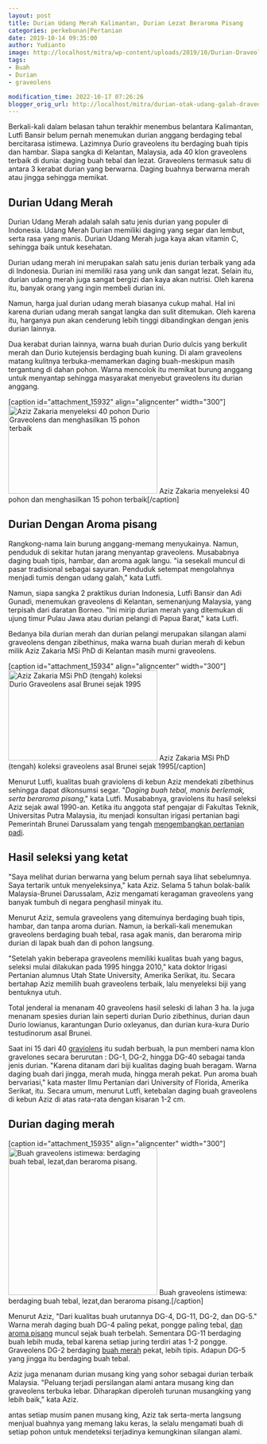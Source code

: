```yaml
---
layout: post
title: Durian Udang Merah Kalimantan, Durian Lezat Beraroma Pisang
categories: perkebunan|Pertanian
date: 2019-10-14 09:35:00
author: Yudianto
image: http://localhost/mitra/wp-content/uploads/2019/10/Durian-Draveolens.jpg
tags:
- Buah
- Durian
- graveolens

modification_time: 2022-10-17 07:26:26
blogger_orig_url: http://localhost/mitra/durian-otak-udang-galah-draveolens.html
---
```


Berkali-kali dalam belasan tahun terakhir menembus belantara Kalimantan, Lutfi Bansir belum pernah menemukan durian anggang berdaging tebal bercitarasa istimewa. Lazimnya Durio graveolens itu berdaging buah tipis dan hambar. Siapa sangka di Kelantan, Malaysia, ada 40 klon graveolens terbaik di dunia: daging buah tebal dan lezat. Graveolens termasuk satu di antara 3 kerabat durian yang berwarna. Daging buahnya berwarna merah atau jingga sehingga memikat.
<h2>Durian Udang Merah</h2>
Durian Udang Merah adalah salah satu jenis durian yang populer di Indonesia. Udang Merah Durian memiliki daging yang segar dan lembut, serta rasa yang manis. Durian Udang Merah juga kaya akan vitamin C, sehingga baik untuk kesehatan.

Durian udang merah ini merupakan salah satu jenis durian terbaik yang ada di Indonesia. Durian ini memiliki rasa yang unik dan sangat lezat. Selain itu, durian udang merah juga sangat bergizi dan kaya akan nutrisi. Oleh karena itu, banyak orang yang ingin membeli durian ini.

Namun, harga jual durian udang merah biasanya cukup mahal. Hal ini karena durian udang merah sangat langka dan sulit ditemukan. Oleh karena itu, harganya pun akan cenderung lebih tinggi dibandingkan dengan jenis durian lainnya.

Dua kerabat durian lainnya, warna buah durian Durio dulcis yang berkulit merah dan Durio kutejensis berdaging buah kuning. Di alam graveolens matang kulitnya terbuka-memamerkan daging buah-meskipun masih tergantung di dahan pohon. Warna mencolok itu memikat burung anggang untuk menyantap sehingga masyarakat menyebut graveolens itu durian anggang.

[caption id="attachment_15932" align="aligncenter" width="300"]<a href="http://127.0.0.1/mitra/wp-content/uploads/2019/10/durian_640x375.jpg"><img class="wp-image-15932 size-medium" src="http://127.0.0.1/mitra/wp-content/uploads/2019/10/durian_640x375-300x176.jpg" alt="Aziz Zakaria menyeleksi 40 pohon Durio Graveolens dan menghasilkan 15 pohon terbaik" width="300" height="176" /></a> Aziz Zakaria menyeleksi 40 pohon dan menghasilkan 15 pohon terbaik[/caption]
<h2>Durian Dengan Aroma pisang</h2>
Rangkong-nama lain burung anggang-memang menyukainya. Namun, penduduk di sekitar hutan jarang menyantap graveolens. Musababnya daging buah tipis, hambar, dan aroma agak langu. "ia sesekali muncul di pasar tradisional sebagai sayuran. Penduduk setempat mengolahnya menjadi tumis dengan udang galah," kata Lutfi.

Namun, siapa sangka 2 praktikus durian Indonesia, Lutfi Bansir dan Adi Gunadi, menemukan graveolens di Kelantan, semenanjung Malaysia, yang terpisah dari daratan Borneo. "Ini mirip durian merah yang ditemukan di ujung timur Pulau Jawa atau durian pelangi di Papua Barat," kata Lutfi.

Bedanya bila durian merah dan durian pelangi merupakan silangan alami graveolens dengan zibethinus, maka warna buah durian merah di kebun milik Aziz Zakaria MSi PhD di Kelantan masih murni graveolens.

[caption id="attachment_15934" align="aligncenter" width="300"]<a href="http://127.0.0.1/mitra/wp-content/uploads/2019/10/durian_640x387.jpg"><img class="wp-image-15934 size-medium" src="http://127.0.0.1/mitra/wp-content/uploads/2019/10/durian_640x387-300x181.jpg" alt="Aziz Zakaria MSi PhD (tengah) koleksi Durio Graveolens asal Brunei sejak 1995" width="300" height="181" /></a> Aziz Zakaria MSi PhD (tengah) koleksi graveolens asal Brunei sejak 1995[/caption]

Menurut Lutfi, kualitas buah graviolens di kebun Aziz mendekati zibethinus sehingga dapat dikonsumsi segar. "<i>Daging buah tebal, manis berlemak, serta beraroma pisang</i>," kata Lutfi. Musababnya, graviolens itu hasil seleksi Aziz sejak awal 1990-an. Ketika itu anggota staf pengajar di Fakultas Teknik, Universitas Putra Malaysia, itu menjadi konsultan irigasi pertanian bagi Pemerintah Brunei Darussalam yang tengah <a href="http://127.0.0.1/mitra/biopestisida-pembasmi-hama-wereng.html">mengembangkan pertanian padi</a>.
<h2>Hasil seleksi yang ketat</h2>
"Saya melihat durian berwarna yang belum pernah saya lihat sebelumnya. Saya tertarik untuk menyeleksinya," kata Aziz. Selama 5 tahun bolak-balik Malaysia-Brunei Darussalam, Aziz mengamati keragaman graveolens yang banyak tumbuh di negara penghasil minyak itu.

Menurut Aziz, semula graveolens yang ditemuinya berdaging buah tipis, hambar, dan tanpa aroma durian. Namun, ia berkali-kali menemukan graveolens berdaging buah tebal, rasa agak manis, dan beraroma mirip durian di lapak buah dan di pohon langsung.

"Setelah yakin beberapa graveolens memiliki kualitas buah yang bagus, seleksi mulai dilakukan pada 1995 hingga 2010," kata doktor Irigasi Pertanian alumnus Utah State University, Amerika Serikat, itu. Secara bertahap Aziz memilih buah graveolens terbaik, lalu menyeleksi biji yang bentuknya utuh.

Total jenderal ia menanam 40 graveolens hasil seleski di lahan 3 ha. la juga menanam spesies durian lain seperti durian Durio zibethinus, durian daun Durio lowianus, karantungan Durio oxleyanus, dan durian kura-kura Durio testudinorum asal Brunei.

Saat ini 15 dari 40 <a href="https://www.yearofthedurian.com/2013/05/durio-graveolens.html" rel="nofollow">graviolens</a> itu sudah berbuah, la pun memberi nama klon gravelones secara berurutan : DG-1, DG-2, hingga DG-40 sebagai tanda jenis durian. "Karena ditanam dari biji kualitas daging buah beragam.
Warna daging buah dari jingga, merah muda, hingga merah pekat. Pun aroma buah bervariasi," kata master Ilmu Pertanian dari University of Florida, Amerika Serikat, itu. Secara umum, menurut Lutfi, ketebalan daging buah graveolens di kebun Aziz di atas rata-rata dengan kisaran 1-2 cm.
<h2>Durian daging merah</h2>
[caption id="attachment_15935" align="aligncenter" width="300"]<a href="http://127.0.0.1/mitra/wp-content/uploads/2019/10/durian_486x480.jpg"><img class="wp-image-15935 size-medium" src="http://127.0.0.1/mitra/wp-content/uploads/2019/10/durian_486x480-300x296.jpg" alt="Buah graveolens istimewa: berdaging buah tebal, lezat,dan beraroma pisang." width="300" height="296" /></a> Buah graveolens istimewa: berdaging buah tebal, lezat,dan beraroma pisang.[/caption]

Menurut Aziz, "Dari kualitas buah urutannya DG-4, DG-11, DG-2, dan DG-5." Warna merah daging buah DG-4 paling pekat, pongge paling tebal, <a class="" style="width: auto !important;" href="http://127.0.0.1/mitra/manfaat-dan-keuntungan-budidaya-pisang.html" data-wpil-post-to-id="">dan aroma pisang</a> muncul sejak buah terbelah. Sementara DG-11 berdaging buah lebih muda, tebal karena setiap juring terdiri atas 1-2 pongge. Graveolens DG-2 berdaging <a class="wpil_keyword_link " title="buah merah" href="http://127.0.0.1/mitra/topik/buah-merah" data-wpil-keyword-link="linked">buah merah</a> pekat, lebih tipis. Adapun DG-5 yang jingga itu berdaging buah tebal.

Aziz juga menanam durian musang king yang sohor sebagai durian terbaik Malaysia. "Peluang terjadi persilangan alami antara musang king dan graveolens terbuka lebar. Diharapkan diperoleh turunan musangking yang lebih baik," kata Aziz.

antas setiap musim panen musang king, Aziz tak serta-merta langsung menjual buahnya yang memang laku keras, la selalu mengamati buah di setiap pohon untuk mendeteksi terjadinya kemungkinan silangan alami.
